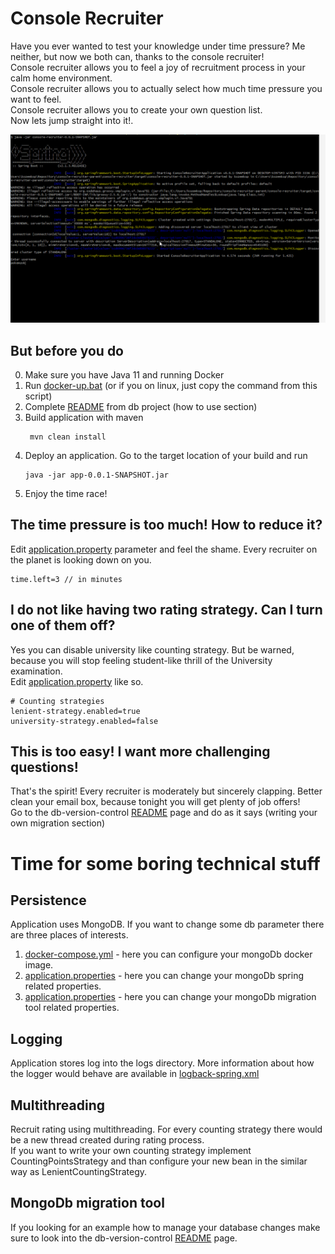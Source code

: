 # Console Recruiter
Have you ever wanted to test your knowledge under time pressure? Me neither, but now we both can, thanks to the console recruiter!  
Console recruiter allows you to feel a joy of recruitment process in your calm home environment.   
Console recruiter allows you to actually select how much time pressure you want to feel.   
Console recruiter allows you to create your own question list.    
<bold>Now lets jump straight into it!</bold>.  

<p align="center">
    <img alt="recruitment" src="https://raw.githubusercontent.com/pokemzok/console-recruiter/master/app/images/recruitment.gif" />
</p>  

## But before you do
0. Make sure you have Java 11 and running Docker
1. Run [docker-up.bat](/console-recruiter-app/docker/docker-up.bat) (or if you on linux, just copy the command from this script)
2. Complete [README](/db-version-control) from db project (how to use section)
3. Build application with maven
    ```
     mvn clean install
    ```
4. Deploy an application. Go to the target location of your build and run
    ```
    java -jar app-0.0.1-SNAPSHOT.jar
    ```
5. Enjoy the time race!    

## The time pressure is too much! How to reduce it?
Edit [application.property](/app/src/main/resources/application.properties) parameter and feel the shame. Every recruiter on the planet is looking down on you.  
```
time.left=3 // in minutes
```

## I do not like having two rating strategy. Can I turn one of them off?
Yes you can disable university like counting strategy. But be warned, because you will stop feeling student-like thrill of the University examination.  
Edit [application.property](/app/src/main/resources/application.properties) like so. 
```
# Counting strategies
lenient-strategy.enabled=true
university-strategy.enabled=false
``` 
## This is too easy! I want more challenging questions! 
That's the spirit! Every recruiter is moderately but sincerely clapping. Better clean your email box, because tonight you will get plenty of job offers!  
Go to the db-version-control [README](/db-version-control) page and do as it says (writing your own migration section)
 
# Time for some boring technical stuff
## Persistence
Application uses MongoDB. If you want to change some db parameter there are three places of interests.  
1. [docker-compose.yml](/app/docker/docker-compose.yml) - here you can configure your mongoDb docker image.  
2. [application.properties](/app/src/main/resources/application.properties) - here you can change your mongoDb spring related properties.  
3. [application.properties](/db-version-control/src/main/resources/application.properties) - here you can change your mongoDb migration tool related properties.  

## Logging
Application stores log into the logs directory. More information about how the logger would behave are available in [logback-spring.xml](/app/src/main/resources/logback-spring.xml) 

## Multithreading
Recruit rating using multithreading. For every counting strategy there would be a new thread created during rating process.  
If you want to write your own counting strategy implement CountingPointsStrategy and than configure your new bean in the similar way as LenientCountingStrategy.

## MongoDb migration tool
If you looking for an example how to manage your database changes make sure to look into the db-version-control [README](/db-version-control) page.


